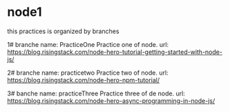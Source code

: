 # node1

this practices is organized by branches

1# branche name: PracticeOne
Practice one of node.  url: https://blog.risingstack.com/node-hero-tutorial-getting-started-with-node-js/


2# branche name: practicetwo
Practice two of node. url: https://blog.risingstack.com/node-hero-npm-tutorial/

3# banche name: practiceThree
Practice three of de node. url: https://blog.risingstack.com/node-hero-async-programming-in-node-js/
